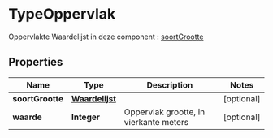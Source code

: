 

# TypeOppervlak

Oppervlakte  Waardelijst in deze component : [soortGrootte](http://www.kadaster.nl/schemas/waardelijsten/SoortGrootte/)
## Properties

Name | Type | Description | Notes
------------ | ------------- | ------------- | -------------
**soortGrootte** | [**Waardelijst**](Waardelijst.md) |  |  [optional]
**waarde** | **Integer** | Oppervlak grootte, in vierkante meters |  [optional]



